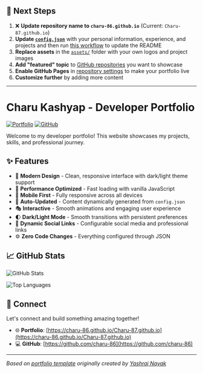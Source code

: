 ## 🚀 Next Steps

1. ❌ **Update repository name to `charu-86.github.io`** (Current: `Charu-87.github.io`)
2. **Update [`config.json`](https://github.com/charu-86/Charu-87.github.io/blob/main/config.json)** with your personal information, experience, and projects and then run [this workflow](https://github.com/charu-86/Charu-87.github.io/actions/workflows/update-readme.yml) to update the README
3. **Replace assets** in the [`assets/`](https://github.com/charu-86/Charu-87.github.io/tree/main/assets/) folder with your own logos and project images
4. **Add "featured" topic** to [GitHub repositories](https://github.com/charu-86?tab=repositories) you want to showcase
5. **Enable GitHub Pages** in [repository settings](https://github.com/charu-86/Charu-87.github.io/settings/pages) to make your portfolio live
6. **Customize further** by adding more content

---

# Charu Kashyap - Developer Portfolio

<div align="left">
  
[![Portfolio](https://img.shields.io/badge/🌐_Visit_Portfolio-Live-brightgreen?style=for-the-badge)](https://charu-86.github.io/Charu-87.github.io)
[![GitHub](https://img.shields.io/badge/GitHub-Profile-181717?style=for-the-badge&logo=github)](https://github.com/charu-86)

</div>

Welcome to my developer portfolio! This website showcases my projects, skills, and professional journey.

## ✨ Features

- 🎨 **Modern Design** - Clean, responsive interface with dark/light theme support
- 🚀 **Performance Optimized** - Fast loading with vanilla JavaScript
- 📱 **Mobile First** - Fully responsive across all devices
- 🔄 **Auto-Updated** - Content dynamically generated from `config.json`
- 🎭 **Interactive** - Smooth animations and engaging user experience
- 🌓 **Dark/Light Mode** - Smooth transitions with persistent preferences
- 🔗 **Dynamic Social Links** - Configurable social media and professional links
- ⚙️ **Zero Code Changes** - Everything configured through JSON

## 📈 GitHub Stats

<div align="left">

![GitHub Stats](https://github-readme-stats.vercel.app/api?username=charu-86&theme=dark&hide_border=true&include_all_commits=true&count_private=true)

![Top Languages](https://github-readme-stats.vercel.app/api/top-langs/?username=charu-86&theme=dark&hide_border=true&include_all_commits=true&count_private=true&layout=compact)

</div>

## 🤝 Connect

Let's connect and build something amazing together!

- 🌐 **Portfolio**: [https://charu-86.github.io/Charu-87.github.io](https://charu-86.github.io/Charu-87.github.io)
- 💻 **GitHub**: [https://github.com/charu-86](https://github.com/charu-86)

---

*Based on [portfolio template](https://github.com/yashrajnayak/developer-portfolio) originally created by [Yashraj Nayak](https://github.com/yashrajnayak)*
